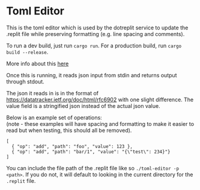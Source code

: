 # Toml Editor

This is the toml editor which is used by the dotreplit service to update the .replit file while preserving formatting (e.g. line spacing and comments).  

To run a dev build, just run `cargo run`. For a production build, run `cargo build --release`.  

More info about this [here](https://replit.com/@util/Design-docs#goval/dotreplit_editor.md)  

Once this is running, it reads json input from stdin and returns output through stdout.  

The json it reads in is in the format of https://datatracker.ietf.org/doc/html/rfc6902 with one slight difference. The value field is a stringified json instead of the actual json value.  

Below is an example set of operations:  
(note - these examples will have spacing and formatting to make it easier to read but when testing, this should all be removed).  

```
[
  { "op": "add", "path": "foo", "value": 123 },
  { "op": "add", "path": "bar/1", "value": "{\"test\": 234}"}
]
```

You can include the file path of the .replit file like so `./toml-editor -p <path>`. If you do not, it will default to looking in the current directory for the `.replit` file.
